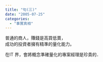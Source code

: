 ```yaml
---
title: "句(三)"
date: "2005-07-25"
categories: 
  - "事實真相"
---
```


普通的商人，賺錢是高買低賣，  
成功的投資者擁有精準的量化能力。

在IT 界，會將概念準確量化的專案經理是珍貴的．
